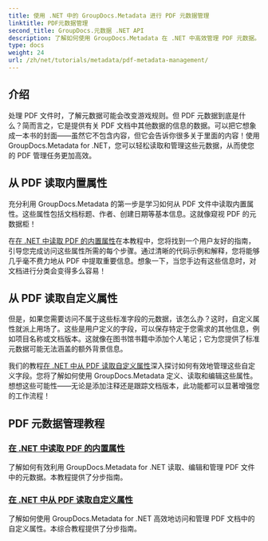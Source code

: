 ```yaml
---
title: 使用 .NET 中的 GroupDocs.Metadata 进行 PDF 元数据管理
linktitle: PDF元数据管理
second_title: GroupDocs.元数据 .NET API
description: 了解如何使用 GroupDocs.Metadata 在 .NET 中高效管理 PDF 元数据。本综合指南涵盖了从添加、编辑和提取元数据到在 .NET 应用程序中无缝实施的最佳实践的所有内容。
type: docs
weight: 24
url: /zh/net/tutorials/metadata/pdf-metadata-management/
---
```

## 介绍

处理 PDF 文件时，了解元数据可能会改变游戏规则。但 PDF 元数据到底是什么？简而言之，它是提供有关 PDF 文档中其他数据的信息的数据。可以把它想象成一本书的封面——虽然它不包含内容，但它会告诉你很多关于里面的内容！使用 GroupDocs.Metadata for .NET，您可以轻松读取和管理这些元数据，从而使您的 PDF 管理任务更加高效。

## 从 PDF 读取内置属性

充分利用 GroupDocs.Metadata 的第一步是学习如何从 PDF 文件中读取内置属性。这些属性包括文档标题、作者、创建日期等基本信息。这就像窥视 PDF 的元数据柜！

在[在 .NET 中读取 PDF 的内置属性](./reading-built-in-properties-from-pdf/)在本教程中，您将找到一个用户友好的指南，引导您完成访问这些属性所需的每个步骤。通过清晰的代码示例和解释，您将能够几乎毫不费力地从 PDF 中提取重要信息。想象一下，当您手边有这些信息时，对文档进行分类会变得多么容易！

## 从 PDF 读取自定义属性

但是，如果您需要访问不属于这些标准字段的元数据，该怎么办？这时，自定义属性就派上用场了。这些是用户定义的字段，可以保存特定于您需求的其他信息，例如项目名称或文档版本。这就像在图书馆书籍中添加个人笔记；它为您提供了标准元数据可能无法涵盖的额外背景信息。

我们的教程[在 .NET 中从 PDF 读取自定义属性](./reading-custom-properties-from-pdf/)深入探讨如何有效地管理这些自定义字段。您将了解如何使用 GroupDocs.Metadata 定义、读取和编辑这些属性。想想这些可能性——无论是添加注释还是跟踪文档版本，此功能都可以显著增强您的工作流程！

## PDF 元数据管理教程
### [在 .NET 中读取 PDF 的内置属性](./reading-built-in-properties-from-pdf/)
了解如何有效利用 GroupDocs.Metadata for .NET 读取、编辑和管理 PDF 文件中的元数据。本教程提供了分步指南。
### [在 .NET 中从 PDF 读取自定义属性](./reading-custom-properties-from-pdf/)
了解如何使用 GroupDocs.Metadata for .NET 高效地访问和管理 PDF 文档中的自定义属性。本综合教程提供了分步指南。